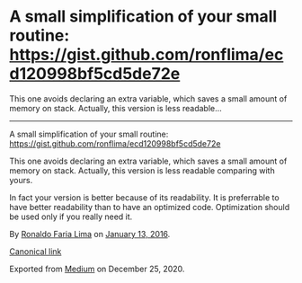 A small simplification of your small routine: https://gist.github.com/ronflima/ecd120998bf5cd5de72e
===================================================================================================

This one avoids declaring an extra variable, which saves a small amount
of memory on stack. Actually, this version is less readable…

------------------------------------------------------------------------

A small simplification of your small routine:
<a href="https://gist.github.com/ronflima/ecd120998bf5cd5de72e" class="markup--anchor markup--p-anchor">https://gist.github.com/ronflima/ecd120998bf5cd5de72e</a>

This one avoids declaring an extra variable, which saves a small amount
of memory on stack. Actually, this version is less readable comparing
with yours.

In fact your version is better because of its readability. It is
preferrable to have better readability than to have an optimized code.
Optimization should be used only if you really need it.

By
<a href="https://medium.com/@ronaldolima" class="p-author h-card">Ronaldo Faria Lima</a>
on [January 13, 2016](https://medium.com/p/19e247ab1f24).

<a href="https://medium.com/@ronaldolima/a-small-simplification-of-your-small-routine-https-gist-github-com-ronflima-ecd120998bf5cd5de72e-19e247ab1f24" class="p-canonical">Canonical link</a>

Exported from [Medium](https://medium.com) on December 25, 2020.
